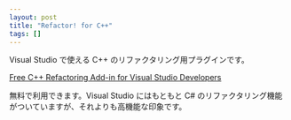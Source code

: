 ```yaml
---
layout: post
title: "Refactor! for C++"
tags: []
---
```


Visual Studio で使える C++ のリファクタリング用プラグインです。

[Free C++ Refactoring Add-in for Visual Studio Developers](http://www.devexpress.com/Products/Visual_Studio_Add-in/RefactorCPP/)

無料で利用できます。Visual Studio にはもともと C# のリファクタリング機能がついていますが、それよりも高機能な印象です。
